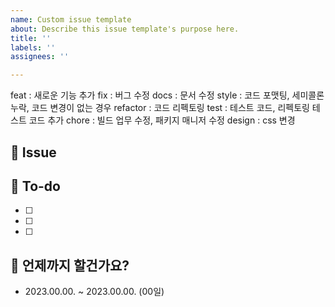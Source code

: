 ```yaml
---
name: Custom issue template
about: Describe this issue template's purpose here.
title: ''
labels: ''
assignees: ''

---
```


feat : 새로운 기능 추가
fix : 버그 수정
docs : 문서 수정
style : 코드 포맷팅, 세미콜론 누락, 코드 변경이 없는 경우
refactor : 코드 리펙토링
test : 테스트 코드, 리펙토링 테스트 코드 추가
chore : 빌드 업무 수정, 패키지 매니저 수정
design : css 변경

## 📌 Issue

## 📝 To-do
- [ ]  
- [ ]  
- [ ]  
## 📅 언제까지 할건가요?
- 2023.00.00. ~ 2023.00.00. (00일)
